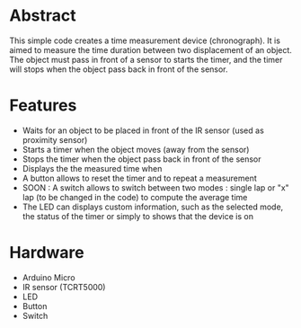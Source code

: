 Abstract
========================
This simple code creates a time measurement device (chronograph). It is aimed to measure the time duration between two displacement of an object.
The object must pass in front of a sensor to starts the timer, and the timer will stops when the object pass back in front of the sensor.


Features
========================
- Waits for an object to be placed in front of the IR sensor (used as proximity sensor)
- Starts a timer when the object moves (away from the sensor)
- Stops the timer when the object pass back in front of the sensor
- Displays the the measured time when
- A button allows to reset the timer and to repeat a measurement
- SOON : A switch allows to switch between two modes : single lap or "x" lap (to be changed in the code) to compute the average time
- The LED can displays custom information, such as the selected mode, the status of the timer or simply to shows that the device is on


Hardware
========================
- Arduino Micro
- IR sensor (TCRT5000)
- LED
- Button
- Switch
